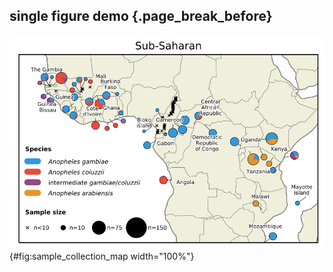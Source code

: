 ## single figure demo {.page_break_before}

![Sample Collection Map](images/Sub-Saharan_collection_map.svg){#fig:sample_collection_map width="100%"}
